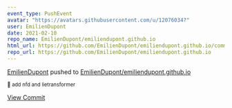 ```yaml
---
event_type: PushEvent
avatar: "https://avatars.githubusercontent.com/u/12076034?"
user: EmilienDupont
date: 2021-02-10
repo_name: EmilienDupont/emiliendupont.github.io
html_url: https://github.com/EmilienDupont/emiliendupont.github.io/commit/849134e3e567c6de8593b3387489bf4471e10f7d
repo_url: https://github.com/EmilienDupont/emiliendupont.github.io
---
```


<a href='https://github.com/EmilienDupont' target='_blank'>EmilienDupont</a> pushed to <a href='https://github.com/EmilienDupont/emiliendupont.github.io' target='_blank'>EmilienDupont/emiliendupont.github.io</a>

<small>:banana: add nfd and lietransformer</small>

<a href='https://github.com/EmilienDupont/emiliendupont.github.io/commit/849134e3e567c6de8593b3387489bf4471e10f7d' target='_blank'>View Commit</a>